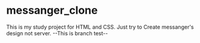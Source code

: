 # messanger_clone

This is my study project for HTML and CSS.
Just try to Create messanger's design not server.
--This is branch test--
